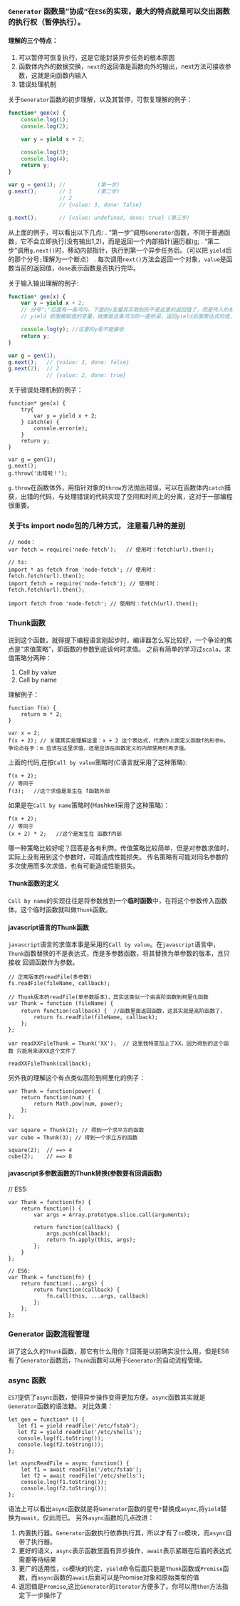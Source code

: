 ### `Generator` 函数是”协成“在`ES6`的实现，最大的特点就是可以交出函数的执行权（暂停执行）。

#### 理解的三个特点：
1. 可以暂停可恢复执行，这是它能封装异步任务的根本原因
2. 函数体内外的数据交换，`next`的返回值是函数向外的输出，next方法可接收参数，这就是向函数内输入
3. 错误处理机制

关于`Generator`函数的初步理解，以及其暂停，可恢复理解的例子：
```javascript
function* gen(x) {
    console.log(1);
    console.log(2);

    var y = yield x + 2;

    console.log(3);
    console.log(4);
    return y;
}

var g = gen(1); //          (第一步)
g.next();       // 1        (第二步)
                // 2
                // {value: 3, done: false}

g.next();       // {value: undefined, done: true} (第三步)         
```
从上面的例子，可以看出以下几点:
. “第一步”调用`Generator`函数，不同于普通函数，它不会立即执行(没有输出1,2)，而是返回一个内部指针(遍历器)g;
. “第二步”调用`g.next()`时，移动内部指针，执行到第一个异步任务后。（可以把 `yield`后的那个分号`;`理解为一个断点）
. 每次调用`next()`方法会返回一个对象，`value`是函数当前的返回值，`done`表示函数是否执行完毕。

关于输入输出理解的例子:
```javascript
function* gen(x) {
    var y = yield x + 2;
    // 分号";"后面有一条鸿沟，下面的y变量其实取到的不是这里的返回值了，而是传入的参数，☆：如果没有传入参数y就成为了undefined了
    // yield 前面被赋值的变量，就像是这条鸿沟的一座桥梁，返回yield后面表达式的值，接收外部下次next()传入的参数。

    console.log(y); //这里的y是不能接收
    return y;
}

var g = gen(1);
g.next();   // {value: 3, done: false}
g.next(2);  // 2
            // {value: 2, done: true}
```

关于错误处理机制的例子：
```
function* gen(x) {
    try{
        var y = yield x + 2;
    } catch(e) {
        console.error(e);
    }
    return y;
}

var g = gen(1);
g.next();
g.throw('出错啦！');
```
`g.throw`在函数体外，用指针对象的`throw`方法抛出错误，可以在函数体内`catch`捕获，出错的代码，与处理错误的代码实现了空间和时间上的分离，这对于一部编程很重要。

### 关于ts import node包的几种方式， 注意看几种的差别
```
// node：
var fetch = require('node-fetch');   // 使用时：fetch(url).then();

// ts:
import * as fetch from 'node-fetch'; // 使用时：fetch.fetch(url).then();
import fetch = require('node-fetch'); // 使用时：fetch.fetch(url).then();

import fetch from 'node-fetch'; // 使用时：fetch(url).then();

```

### Thunk函数
说到这个函数，就得提下编程语言刚起步时，编译器怎么写比较好，一个争论的焦点是“求值策略”，即函数的参数到底该何时求值。
之前有简单的学习过`scala`，求值策略分两种：
1. Call by value
2. Call by name

理解例子：
```
function f(m) {
    return m * 2;
}

var x = 2;
f(x + 2); // 关键其实是理解这里：x + 2 这个表达式，代表作上面定义函数f的形参m，争论点在于：m 应该在这里求值，还是应该在函数定义的内部使用时再求值。
```
上面的代码,在按`Call by value`策略时(C语言就采用了这种策略):
```
f(x + 2); 
// 等同于
f(3);   //这个求值是发生在 f函数外部
```
如果是在`Call by name`策略时(Hashkell采用了这种策略)：
```
f(x + 2);
// 等同于
(x + 2) * 2;   //这个是发生在 函数f内部
```

哪一种策略比较好呢？回答是各有利弊。传值策略比较简单，但是对参数求值时，实际上没有用到这个参数时，可能造成性能损失。
传名策略有可能对同名参数的多次使用而多次求值，也有可能造成性能损失。

#### Thunk函数的定义
`Call by name`的实现往往是将参数放到一个**临时函数**中，在将这个参数传入函数体。这个临时函数就叫做`Thunk`函数。

#### javascript语言的Thunk函数
`javascript`语言的求值本事是采用的`Call by value`。在`javascript`语言中，`Thunk`函数替换的不是表达式，而是多参数函数，将其替换为单参数的版本，且只接收
回调函数作为参数。
```
// 正常版本的readFile(多参数)
fs.readFile(fileName, callback);

// Thunk版本的readFile(单参数版本)，其实这类似一个由高阶函数到柯里化函数
var Thunk = function (fileName) {
    return function(callback) {  //函数里面返回函数，这其实就是高阶函数了，
        return fs.readFile(fileName, callback);
    };
};

var readXXFileThunk = Thunk('XX');  // 这里我特意加上了XX，因为得到的这个函数 只能用来读XX这个文件了

readXXFileThunk(callback);
```

另外我的理解这个有点类似高阶到柯里化的例子：
```
var Thunk = function(power) {
    return function(num) {
        return Math.pow(num, power);
    };
};    

var square = Thunk(2); // 得到一个求平方的函数
var cube = Thunk(3); // 得到一个求立方的函数

square(2);  // ==> 4
cube(2);    // ==> 8
```

#### javascript多参数函数的Thunk转换(参数要有回调函数)
// ES5:
```
var Thunk = function(fn) {
    return function() {
        var args = Array.prototype.slice.call(arguments);

        return function(callback) {
            args.push(callback);
            return fn.apply(this, args);
        };
    }
};

// ES6:
var Thunk = function(fn) {
    return function(...args) {
        return function(callback) {
            fn.call(this, ...args, callback)
        };
    };
};
```
### Generator 函数流程管理
讲了这么久的`Thunk`函数，那它有什么用你？回答是以前确实没什么用，但是ES6有了`Generator`函数后，`Thunk`函数可以用于`Generator`的自动流程管理。


### async 函数
`ES7`提供了`async`函数，使得异步操作变得更加方便。`async`函数其实就是`Generator`函数的语法糖。
对比效果：
```
let gen = function* () {
   let f1 = yield readFile('/etc/fstab'); 
   let f2 = yield readFile('/etc/shells'); 
   console.log(f1.toString());
   console.log(f2.toString());
};

let asyncReadFile = async function() {
    let f1 = await readFile('/etc/fstab');
    let f2 = await readFile('/etc/shells');
    console.log(f1.toString());
    console.log(f2.toString());
};
```
语法上可以看出`async`函数就是将`Generator`函数的星号`*`替换成`async`,将`yield`替换为`await`，仅此而已。
另外`async`函数的几点改进：
1. 内置执行器。`Generator`函数执行依靠执行其，所以才有了`co`模块，而`async`自带了执行器。
2. 更好的语义，`async`表示函数里面有异步操作，`await`表示紧跟在后面的表达式需要等待结果
3. 更广的适用性，`co`模块的约定，`yield`命令后面只能是`Thunk`函数或`Promise`函数，而`async`函数的`await`后面可以是Promise对象和原始类型的值
4. 返回值是`Promise`,这比`Generator`的`Iterator`方便多了。你可以用`then`方法指定下一步操作了
